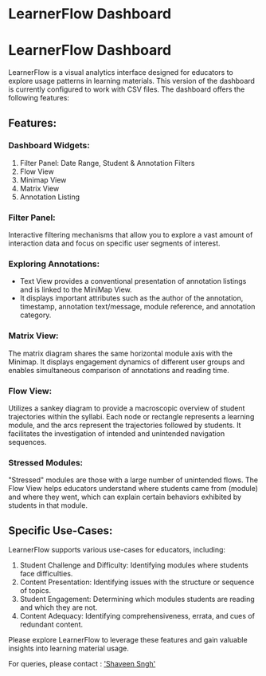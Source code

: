 LearnerFlow Dashboard
=====================

# LearnerFlow Dashboard

LearnerFlow is a visual analytics interface designed for educators to explore usage patterns in learning materials. This version of the dashboard is currently configured to work with CSV files. The dashboard offers the following features:

## Features:

### Dashboard Widgets:
1. Filter Panel: Date Range, Student & Annotation Filters
2. Flow View
3. Minimap View
4. Matrix View
5. Annotation Listing

### Filter Panel:
Interactive filtering mechanisms that allow you to explore a vast amount of interaction data and focus on specific user segments of interest.

### Exploring Annotations:
- Text View provides a conventional presentation of annotation listings and is linked to the MiniMap View.
- It displays important attributes such as the author of the annotation, timestamp, annotation text/message, module reference, and annotation category.

### Matrix View:
The matrix diagram shares the same horizontal module axis with the Minimap. It displays engagement dynamics of different user groups and enables simultaneous comparison of annotations and reading time.

### Flow View:
Utilizes a sankey diagram to provide a macroscopic overview of student trajectories within the syllabi. Each node or rectangle represents a learning module, and the arcs represent the trajectories followed by students. It facilitates the investigation of intended and unintended navigation sequences.

### Stressed Modules:
"Stressed" modules are those with a large number of unintended flows. The Flow View helps educators understand where students came from (module) and where they went, which can explain certain behaviors exhibited by students in that module.

## Specific Use-Cases:
LearnerFlow supports various use-cases for educators, including:
1. Student Challenge and Difficulty: Identifying modules where students face difficulties.
2. Content Presentation: Identifying issues with the structure or sequence of topics.
3. Student Engagement: Determining which modules students are reading and which they are not.
4. Content Adequacy: Identifying comprehensiveness, errata, and cues of redundant content.

Please explore LearnerFlow to leverage these features and gain valuable insights into learning material usage.

For queries, please contact : ['Shaveen Sngh'](shaveen.singh@gmail.com) 